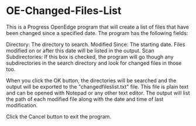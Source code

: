 # OE-Changed-Files-List
This is a Progress OpenEdge program that will create a list of files that have been changed since a specified date. The program has the following fields:

Directory: The directory to search.
Modified Since: The starting date. Files modified on or after this date will be listed in the output.
Scan Subdirectories: If this box is checked, the program will go though any subdirectories in the search directory and look for changed files in those too.

When you click the OK button, the directories will be searched and the output will be exported to the "changedfileslist.txt" file. This file is plain text and can be opened with Notepad or any other text editor. The output will list the path of each modified file along with the date and time of last modification.

Click the Cancel button to exit the program.
